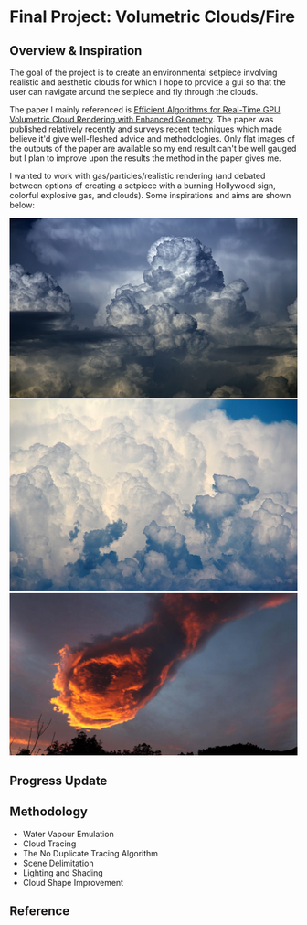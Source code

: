 # Final Project: Volumetric Clouds/Fire


## Overview & Inspiration
The goal of the project is to create an environmental setpiece involving realistic and aesthetic clouds for which
I hope to provide a gui so that the user can navigate around the setpiece and fly through the clouds.

The paper I mainly referenced is [Efficient Algorithms for Real-Time GPU Volumetric Cloud Rendering with Enhanced Geometry](https://www.mdpi.com/2073-8994/10/4/125/html). The paper was published relatively recently and surveys recent techniques which made believe it'd give well-fleshed advice and methodologies. Only flat images of the outputs of the paper are available so my end result can't be well gauged but I plan to improve upon the results the method in the paper gives me.


I wanted to work with gas/particles/realistic rendering (and debated between options of creating a setpiece with a burning Hollywood sign, colorful explosive gas, and clouds). Some inspirations and aims are shown below:

![](Images/Inspiration_1.jpg)
![](Images/Inspiration_2.jpg)
![](Images/Inspiration_3.jpg)

## Progress Update


## Methodology
* Water Vapour Emulation
* Cloud Tracing
* The No Duplicate Tracing Algorithm
* Scene Delimitation
* Lighting and Shading
* Cloud Shape Improvement


## Reference
